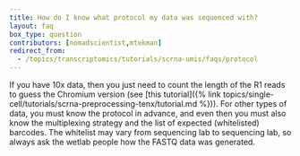 ```yaml
---
title: How do I know what protocol my data was sequenced with?
layout: faq
box_type: question
contributors: [nomadscientist,mtekman]
redirect_from:
  - /topics/transcriptomics/tutorials/scrna-umis/faqs/protocol
---
```


If you have 10x data, then you just need to count the length of the R1 reads to guess the Chromium version (see [this tutorial]({% link topics/single-cell/tutorials/scrna-preprocessing-tenx/tutorial.md %})). For other types of data, you must know the protocol in advance, and even then you must also know the multiplexing strategy and the list of expected (whitelisted) barcodes. The whitelist may vary from sequencing lab to sequencing lab, so always ask the wetlab people how the FASTQ data was generated.

